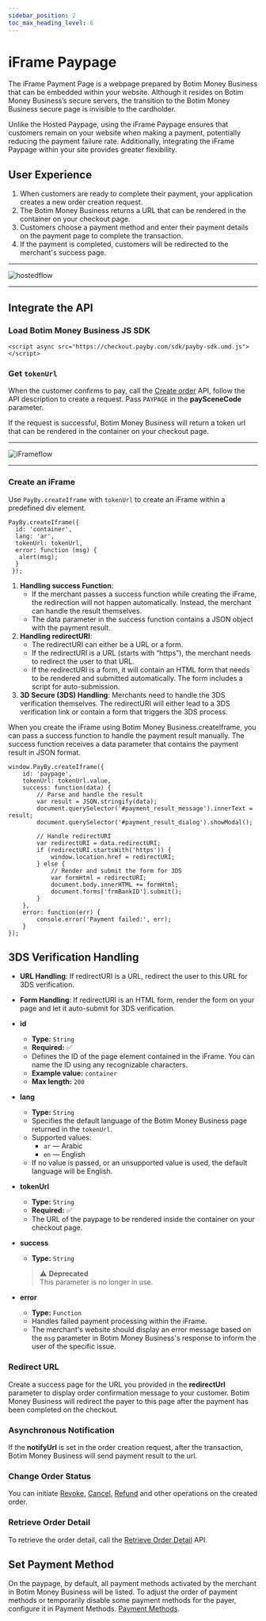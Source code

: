 ```yaml
---
sidebar_position: 2
toc_max_heading_level: 6
---
```


# iFrame Paypage

The iFrame Payment Page is a webpage prepared by Botim Money Business that can be embedded within your website. Although it resides on Botim Money Business’s secure servers, the transition to the Botim Money Business secure page is invisible to the cardholder. 

Unlike the Hosted Paypage, using the iFrame Paypage ensures that customers remain on your website when making a payment, potentially reducing the payment failure rate. Additionally, integrating the iFrame Paypage within your site provides greater flexibility.

## User Experience

1. When customers are ready to complete their payment, your application creates a new order creation request.
2. The Botim Money Business returns a URL that can be rendered in the container on your checkout page.
3. Customers choose a payment method and enter their payment details on the payment page to complete the transaction.
4. If the payment is completed, customers will be redirected to the merchant's success page.

---

![hostedflow](../pic/card-ue-iframe.png)

---


## Integrate the API

### Load Botim Money Business JS SDK

```
<script async src="https://checkout.payby.com/sdk/payby-sdk.umd.js"></script>
```

### Get `tokenUrl`

When the customer confirms to pay, call the [Create order](/docs/createorder) API, follow the API description to create a request. Pass `PAYPAGE` in the **paySceneCode** parameter.

If the request is successful, Botim Money Business will return a token url that can be rendered in the container on your checkout page.

---

![iFrameflow](../pic/iframe.png)

---

### Create an iFrame

Use `PayBy.createIframe` with `tokenUrl` to create an iFrame within a predefined div element.

```
PayBy.createIframe({
  id: 'container',
  lang: 'ar',
  tokenUrl: tokenUrl,
  error: function (msg) {
   alert(msg); 
  }
 });
```

1. **Handling success Function**:
	- If the merchant passes a success function while creating the iFrame, the redirection will not happen automatically. Instead, the merchant can handle the result themselves.
	- The data parameter in the success function contains a JSON object with the payment result.
2. **Handling redirectURI**:
	- The redirectURI can either be a URL or a form.
	- If the redirectURI is a URL (starts with “https”), the merchant needs to redirect the user to that URL.
	- If the redirectURI is a form, it will contain an HTML form that needs to be rendered and submitted automatically. 	The form includes a script for auto-submission.
3. **3D Secure (3DS) Handling**: Merchants need to handle the 3DS verification themselves. The redirectURI will either lead to a 3DS verification link or contain a form that triggers the 3DS process.

When you create the iFrame using Botim Money Business.createIframe, you can pass a success function to handle the payment result manually. The success function receives a data parameter that contains the payment result in JSON format.

```
window.PayBy.createIframe({
    id: 'paypage',
    tokenUrl: tokenUrl.value,
    success: function(data) {
        // Parse and handle the result
        var result = JSON.stringify(data);
        document.querySelector('#payment_result_message').innerText = result;
        document.querySelector('#payment_result_dialog').showModal();

        // Handle redirectURI
        var redirectURI = data.redirectURI;
        if (redirectURI.startsWith('https')) {
            window.location.href = redirectURI;
        } else {
            // Render and submit the form for 3DS
            var formHtml = redirectURI;
            document.body.innerHTML += formHtml;
            document.forms['frmBankID'].submit();
        }
    },
    error: function(err) {
        console.error('Payment failed:', err);
    }
});

```

## 3DS Verification Handling

- **URL Handling**: If redirectURI is a URL, redirect the user to this URL for 3DS verification.
- **Form Handling**: If redirectURI is an HTML form, render the form on your page and let it auto-submit for 3DS verification.

- **id**  
  - **Type:** `String`  
  - **Required:** ✅  
  - Defines the ID of the page element contained in the iFrame. You can name the ID using any recognizable characters.  
  - **Example value:** `container`  
  - **Max length:** `200`

- **lang**  
  - **Type:** `String`  
  - Specifies the default language of the Botim Money Business page returned in the `tokenUrl`.  
  - Supported values:  
    - `ar` — Arabic  
    - `en` — English  
  - If no value is passed, or an unsupported value is used, the default language will be English.

- **tokenUrl**  
  - **Type:** `String`  
  - **Required:** ✅  
  - The URL of the paypage to be rendered inside the container on your checkout page.

- **success**  
  - **Type:** `String`  
  >  ⚠️ **Deprecated**  
    This parameter is no longer in use.

- **error**  
  - **Type:** `Function`  
  - Handles failed payment processing within the iFrame.  
  - The merchant's website should display an error message based on the `msg` parameter in Botim Money Business's response to inform the user of the specific issue.

### Redirect URL

Create a success page for the URL you provided in the **redirectUrl**  parameter to display order confirmation message to your customer. Botim Money Business will redirect the payer to this page after the payment has been completed on the checkout.

### Asynchronous Notification

If the **notifyUrl** is set in the order creation request, after the transaction, Botim Money Business will send payment result to the url.

### Change Order Status

You can initiate [Revoke](/docs/revoke), [Cancel](/docs/cancel), [Refund](/docs/refund) and other operations on the created order.

### Retrieve Order Detail

To retrieve the order detail, call the [Retrieve Order Detail](/docs/retrieveorderdetail) API.

## Set Payment Method

On the paypage, by default, all payment methods activated by the merchant in Botim Money Business will be listed. To adjust the order of payment methods or temporarily disable some payment methods for the payer, configure it in Payment Methods. [Payment Methods](https://b.botim.money/payment-methods).
